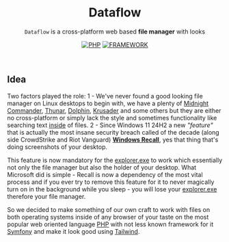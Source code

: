 <div align="center">
   
   # Dataflow
   
   `Dataflow` is a cross-platform web based <b>file manager</b> with looks
   
   [![PHP](https://img.shields.io/badge/Language-PHP-c7b9ed?logo=php&logoColor=fff&style=for-the-badge)](https://en.wikipedia.org/)
   [![FRAMEWORK](https://img.shields.io/badge/Framework-Symfony-000000?logo=symfony&logoColor=fff&style=for-the-badge)](https://en.wikipedia.org/wiki/PHP)
    
</div>

<br>

## Idea
Two factors played the role: 1 - We've never found a good looking file manager on Linux desktops to begin with, we have a plenty of [Midnight Commander](https://github.com/MidnightCommander/mc), [Thunar](https://github.com/xfce-mirror/thunar), [Dolphin](https://github.com/KDE/dolphin), [Krusader](https://github.com/KDE/krusader) and some others but they are either no cross-platform or simply lack the style and sometimes functionality like searching text <u>inside</u> of files. 2 - Since Windows 11 24H2 a new *"feature"* that is actually the most insane security breach called of the decade (along side CrowdStrike and Riot Vanguard) **[Windows Recall](https://support.microsoft.com/en-us/windows/retrace-your-steps-with-recall-aa03f8a0-a78b-4b3e-b0a1-2eb8ac48701c)**, yes that thing that's doing screenshots of your desktop.

This feature is now mandatory for the [explorer.exe](https://en.wikipedia.org/wiki/File_Explorer) to work which essentially not only the file manager but also the holder of your desktop. What Microsoft did is simple - Recall is now a dependency of the most vital process and if you ever try to remove this feature for it to never magically turn on in the background while you sleep - you will lose your [explorer.exe](https://en.wikipedia.org/wiki/File_Explorer) therefore your file manager.

So we decided to make something of our own craft to work with files on both operating systems inside of any browser of your taste on the most popular web oriented language [PHP](https://en.wikipedia.org/wiki/PHP) with not less known framework for it [Symfony](https://symfony.com/what-is-symfony) and make it look good using [Tailwind](https://tailwindcss.com/).
